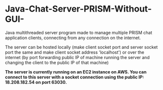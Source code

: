 # Java-Chat-Server-PRISM-Without-GUI-

Java multithreaded server program made to manage multiple PRISM chat application clients, connecting from any connection on the internet.

The server can be hosted locally (make client socket port and server socket port the same and make client socket address 'localhost') 
or over the internet (by port forwarding public IP of machine running the server and changing the client to the public IP of that machine)

**The server is currently running on an EC2 instance on AWS. You can connect to this server with a socket connection using the public IP: 18.208.182.54 on port 63030.**
